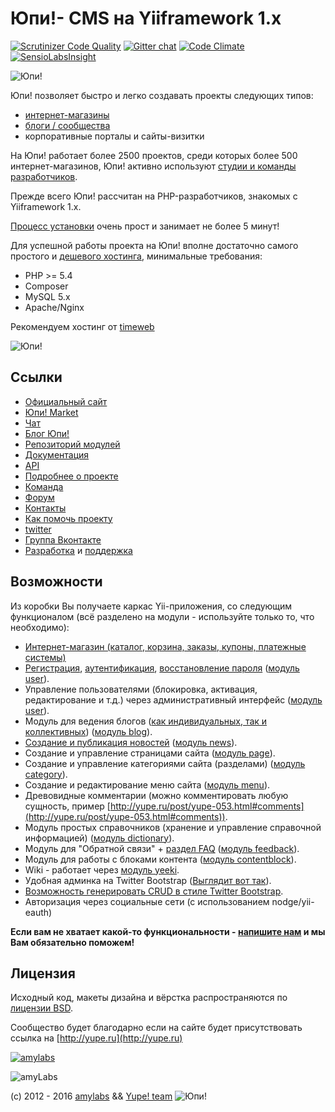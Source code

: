 Юпи!- CMS на Yiiframework 1.x
=============================

[![Scrutinizer Code Quality](https://scrutinizer-ci.com/g/yupe/yupe/badges/quality-score.png?b=dev)](https://scrutinizer-ci.com/g/yupe/yupe/?branch=dev)
[![Gitter chat](https://badges.gitter.im/yupe/yupe.png)](https://gitter.im/yupe/yupe)
[![Code Climate](https://codeclimate.com/github/yupe/yupe.png)](https://codeclimate.com/github/yupe/yupe)
[![SensioLabsInsight](https://insight.sensiolabs.com/projects/bc6a0620-0bc7-4bb8-9e80-02e586fd1b87/mini.png)](https://insight.sensiolabs.com/projects/bc6a0620-0bc7-4bb8-9e80-02e586fd1b87)

![Юпи!](http://amylabs.ru/assets/6e689601/images/Head_browser.png)

Юпи! позволяет быстро и легко создавать проекты следующих типов:

* [интернет-магазины](http://yupe.ru/ecommerce)
* [блоги / сообщества](http://yupe.ru/community)
* корпоративные порталы и сайты-визитки


На Юпи! работает более 2500 проектов, среди которых более 500 интернет-магазинов, Юпи! активно используют [студии и команды разработчиков](http://yupe.ru/partners).

Прежде всего Юпи! рассчитан на PHP-разработчиков, знакомых с Yiiframework 1.x.

[Процесс установки](http://docs.yupe.ru/install/) очень прост и занимает не более 5 минут!

Для успешной работы проекта на Юпи! вполне достаточно самого простого и [дешевого хостинга](http://yupe.ru/service/hosting), минимальные требования:

* PHP >= 5.4
* Composer
* MySQL 5.x
* Apaсhe/Nginx

Рекомендуем хостинг от [timeweb](http://timeweb.com/ru/services/hosting/?i=28284)

![Юпи!](http://amylabs.ru/web/images/shop/yupe-shop.png)


Ссылки
------
* [Официальный сайт](http://yupe.ru/)
* [Юпи! Market](http://yupe.ru/marketplace)
* [Чат](http://gitter.im/yupe/yupe)
* [Блог Юпи!](http://yupe.ru/blogs/yupe-mini-cms-yii)
* [Репозиторий модулей](https://github.com/yupe/yupe-ext)
* [Документация](http://docs.yupe.ru/)
* [API](http://api.yupe.ru/)
* [Подробнее о проекте](http://yupe.ru/about)
* [Команда](http://docs.yupe.ru/team/)
* [Форум](http://talk.yupe.ru/)
* [Контакты](http://yupe.ru/contacts)
* [Как помочь проекту](http://docs.yupe.ru/assistance.project/)
* [twitter](https://twitter.com/#!/YupeCms)
* [Группа Вконтакте](https://vk.com/yupecms)
* [Разработка](http://yupe.ru/service/development) и [поддержка](http://yupe.ru/service/support)


Возможности
-----------

Из коробки Вы получаете каркас Yii-приложения, со следующим функционалом (всё разделено на модули - используйте только то, что необходимо):

* [Интернет-магазин (каталог, корзина, заказы, купоны, платежные системы)](http://yupe.ru/ecommerce)
* [Регистрация](http://yupe.ru/registration), [аутентификация](http://yupe.ru/login), [восстановление пароля](http://yupe.ru/recovery) ([модуль user](https://github.com/yupe/yupe/tree/master/protected/modules/user)).
* Управление пользователями (блокировка, активация, редактирование и т.д.) через административный интерфейс ([модуль user](https://github.com/yupe/yupe/tree/master/protected/modules/user)).
* Модуль для ведения блогов ([как индивидуальных, так и коллективных](http://yupe.ru/blogs/yupe-mini-cms-yii)) ([модуль blog](https://github.com/yupe/yupe/tree/master/protected/modules/blog)).
* [Создание и публикация новостей](http://yupe.ru/story/ocherednoy-sayt-na-yupi) ([модуль news](https://github.com/yupe/yupe/tree/master/protected/modules/news)).
* Создание и управление страницами сайта ([модуль page](https://github.com/yupe/yupe/tree/master/protected/modules/page)).
* Создание и управление категориями сайта (разделами) ([модуль category](https://github.com/yupe/yupe/tree/master/protected/modules/category)).
* Создание и редактирование меню сайта ([модуль menu](https://github.com/yupe/yupe/tree/master/protected/modules/menu)).
* Древовидные комментарии (можно комментировать любую сущность, пример [http://yupe.ru/post/yupe-053.html#comments](http://yupe.ru/post/yupe-053.html#comments)).
* Модуль простых справочников (хранение и управление справочной информацией) ([модуль dictionary](https://github.com/yupe/yupe/tree/master/protected/modules/dictionary)).
* Модуль для "Обратной связи" + [раздел FAQ](http://yupe.ru/faq) ([модуль feedback](https://github.com/yupe/yupe/tree/master/protected/modules/feedback)).
* Модуль для работы с блоками контента ([модуль contentblock](https://github.com/yupe/yupe/tree/master/protected/modules/contentblock)).
* Wiki - работает через [модуль yeeki](http://rmcreative.ru/blog/post/yeeki).
* Удобная админка на Twitter Bootstrap  ([Выглядит вот так](http://yupe.ru/albums/5)).
* [Возможность генерировать CRUD в стиле Twitter Bootstrap](https://github.com/yupe/yupe/tree/master/protected/modules/yupe/extensions/yupe).
* Авторизация через социальные сети (с использованием nodge/yii-eauth)

**Если вам не хватает какой-то функциональности - [напишите нам](http://yupe.ru/contacts) и мы Вам обязательно поможем!**


Лицензия
--------

Исходный код, макеты дизайна и вёрстка распространяются по [лицензии BSD](http://ru.wikipedia.org/wiki/%D0%9B%D0%B8%D1%86%D0%B5%D0%BD%D0%B7%D0%B8%D1%8F_BSD).

Сообщество будет благодарно если на сайте будет присутствовать ссылка на [http://yupe.ru](http://yupe.ru)


[![amylabs](http://yupe.ru/web/images/yupe/amylabs.jpg)](http://amylabs.ru)

![amyLabs](http://amylabs.ru/assets/6e689601/images/logo1.png)


(c) 2012 - 2016 [amylabs](http://amylabs.ru) && [Yupe! team](http://yupe.ru/)  ![Юпи!](http://yupe.ru/web/images/logo.png)
